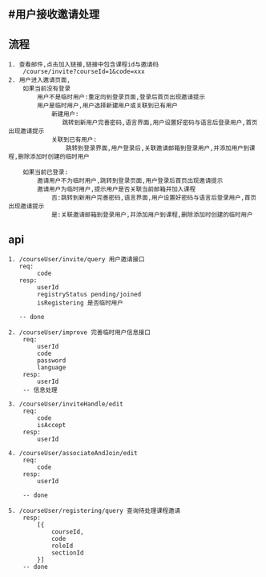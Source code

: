 

#用户接收邀请处理
---------------
## 流程
	1. 查看邮件,点击加入链接,链接中包含课程id与邀请码
        /course/invite?courseId=1&code=xxx
	2. 用户进入邀请页面,
	    如果当前没有登录
	        用户不是临时用户:重定向到登录页面,登录后首页出现邀请提示
	        用户是临时用户,用户选择新建用户或关联到已有用户
	            新建用户:
	               跳转到新用户完善密码,语言界面,用户设置好密码与语言后登录用户,首页出现邀请提示
	            关联到已有用户:
	                跳转到登录界面,用户登录后,关联邀请邮箱到登录用户,并添加用户到课程,删除添加时创建的临时用户
	                
	    如果当前已登录:
	        邀请用户不为临时用户,跳转到登录页面,用户登录后首页出现邀请提示
	        邀请用户为临时用户,提示用户是否关联当前邮箱并加入课程
	            否:跳转到新用户完善密码,语言界面,用户设置好密码与语言后登录用户,首页出现邀请提示
	            是:关联邀请邮箱到登录用户,并添加用户到课程,删除添加时创建的临时用户
       
## api
    1. /courseUser/invite/query 用户邀请接口
       req:
            code
       resp:
            userId
            registryStatus pending/joined
            isRegistering 是否临时用户
            
       -- done
       
    2. /courseUser/improve 完善临时用户信息接口
        req:
            userId
            code
            password
            language
        resp:
            userId
        -- 信息处理
        
    3. /courseUser/inviteHandle/edit
        req:
            code
            isAccept
        resp:
            userId
    
    4. /courseUser/associateAndJoin/edit
        req:
            code
        resp:
            userId
        
        -- done
        
    5. /courseUser/registering/query 查询待处理课程邀请
        resp:
            [{
                courseId,
                code
                roleId
                sectionId
            }]       
        -- done